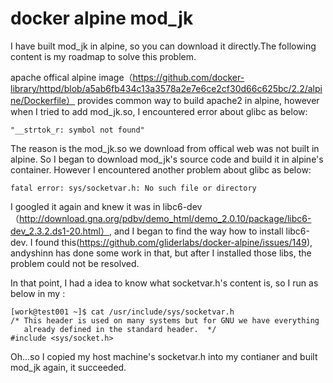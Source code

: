 # docker alpine mod_jk
I have built mod_jk in alpine, so you can download it directly.The following content is my roadmap to solve this problem.

apache offical alpine image（https://github.com/docker-library/httpd/blob/a5ab6fb434c13a3578a2e7e6ce2cf30d66c625bc/2.2/alpine/Dockerfile） provides common way to build apache2 in alpine, however when I tried to add mod_jk.so, I encountered error about glibc as below:

    "__strtok_r: symbol not found"

The reason is the mod_jk.so we download from offical web was not built in alpine. So I began to download mod_jk's source code and build it in alpine's container. However I encountered another problem about glibc as below:

    fatal error: sys/socketvar.h: No such file or directory

I googled it again and knew it was in libc6-dev（http://download.gna.org/pdbv/demo_html/demo_2.0.10/package/libc6-dev_2.3.2.ds1-20.html）, and I began to find the way how to install libc6-dev. I found this(https://github.com/gliderlabs/docker-alpine/issues/149), andyshinn has done some work in that, but after I installed those libs, the problem could not be resolved.

In that point, I had a idea to know what socketvar.h's content is, so I run as below in my :

    [work@test001 ~]$ cat /usr/include/sys/socketvar.h
    /* This header is used on many systems but for GNU we have everything
       already defined in the standard header.  */
    #include <sys/socket.h>

Oh...so I copied my host machine's socketvar.h into my contianer and built mod_jk again, it succeeded.
